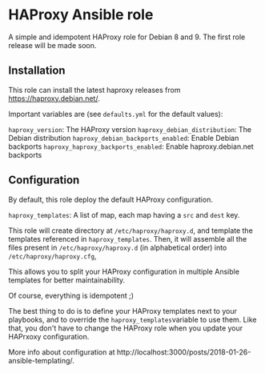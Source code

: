 # HAProxy Ansible role

A simple and idempotent HAProxy role for Debian 8 and 9.
The first role release will be made soon.

## Installation

This role can install the latest haproxy releases from https://haproxy.debian.net/.

Important variables are (see `defaults.yml` for the default values):

`haproxy_version`: The HAProxy version
`haproxy_debian_distribution`: The Debian distribution
`haproxy_debian_backports_enabled`: Enable Debian backports
`haproxy_haproxy_backports_enabled`: Enable haproxy.debian.net backports

## Configuration

By default, this role deploy the default HAProxy configuration.

`haproxy_templates`: A list of map, each map having a `src` and `dest` key.

This role will create directory at `/etc/haproxy/haproxy.d`, and template the templates referenced in `haproxy_templates`. Then, it will assemble all the files present in `/etc/haproxy/haproxy.d` (in alphabetical order) into `/etc/haproxy/haproxy.cfg`,

This allows you to split your HAProxy configuration in multiple Ansible templates for better maintainability.

Of course, everything is idempotent ;)

The best thing to do is to define your HAProxy templates next to your playbooks, and to override the `haproxy_templates`variable to use them. Like that, you don't have to change the HAProxy role when you update your HAPrxoxy configuration.

More info about configuration at http://localhost:3000/posts/2018-01-26-ansible-templating/.
